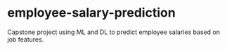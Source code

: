 # employee-salary-prediction
Capstone project using ML and DL to predict employee salaries based on job features.
